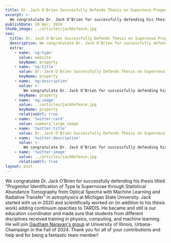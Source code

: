 ```yaml
---
title: Dr. Jack O'Brien Successfully Defends Thesis on Supernova Progenitor Identification
excerpt: >-
  We congratulate Dr. Jack O’Brien for successfully defending his thesis titled “Progenitor Identification of Type Ia Supernovae through Statistical Abundance Tomography from Optical Spectra with Machine Learning and Radiative Transfer” in astrophysics at Michigan State University.
publishDate: 20 Apr, 2024
thumb_image: ../articles/jackDefence.jpg
seo:
  title: Dr. Jack O'Brien Successfully Defends Thesis on Supernova Progenitor Identification
  description: We congratulate Dr. Jack O’Brien for successfully defending his thesis titled “Progenitor Identification of Type Ia Supernovae through Statistical Abundance Tomography from Optical Spectra with Machine Learning and Radiative Transfer” in astrophysics at Michigan State University.
  extra:
    - name: 'og:type'
      value: website
      keyName: property
    - name: 'og:title'
      value: Dr. Jack O'Brien Successfully Defends Thesis on Supernova Progenitor Identification
      keyName: property
    - name: 'og:description'
      value: >-
        We congratulate Dr. Jack O’Brien for successfully defending his thesis titled “Progenitor Identification of Type Ia Supernovae through Statistical Abundance Tomography from Optical Spectra with Machine Learning and Radiative Transfer” in astrophysics at Michigan State University.
      keyName: property
    - name: 'og:image'
      value: ../articles/jackDefence.jpg
      keyName: property
      relativeUrl: true
    - name: 'twitter:card'
      value: summary_large_image
    - name: 'twitter:title'
      value: Dr. Jack O'Brien Successfully Defends Thesis on Supernova Progenitor Identification
    - name: 'twitter:description'
      value: >-
        We congratulate Dr. Jack O’Brien for successfully defending his thesis titled “Progenitor Identification of Type Ia Supernovae through Statistical Abundance Tomography from Optical Spectra with Machine Learning and Radiative Transfer” in astrophysics at Michigan State University.
    - name: 'twitter:image'
      value: ../articles/jackDefence.jpg
      relativeUrl: true
layout: post
---
```


We congratulate Dr. Jack O’Brien for successfully defending his thesis titled “Progenitor Identification of Type Ia Supernovae through Statistical Abundance Tomography from Optical Spectra with Machine Learning and Radiative Transfer” in astrophysics at Michigan State University. Jack started with us in 2020 and scientifically worked on (in addition to his thesis work) adding continuum opacities to TARDIS. He became and still is our education coordinator and made sure that students from different disciplines received training in physics, computing, and machine learning. He will join <a href='https://gnarayan.github.io/'>Gautham Narayan's group</a> at University of Illinois, Urbana-Champaign in the Fall of 2024. Thank you for all of your contributions and help and for being a fantastic team member!


